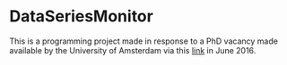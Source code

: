 # DataSeriesMonitor

This is a programming project made in response to a PhD vacancy made available by the University of Amsterdam via this <a href="http://www.uva.nl/over-de-uva/werken-bij-de-uva/vacatures/item/16-581-phd-candidate-in-computer-science.html">link</a> in June 2016.
